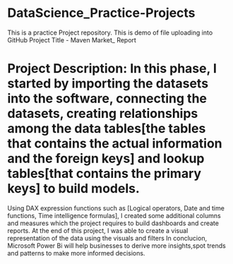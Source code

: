 # DataScience_Practice-Projects
This is a practice Project repository. This is demo of file uploading into GitHub
Project Title - Maven Market_ Report
# Project Description: In this phase, I started by importing the datasets into the software, connecting the datasets, creating relationships among the data tables[the tables that contains the actual information and the foreign keys]  and lookup tables[that contains the primary keys] to build models. 
Using DAX expression functions such as [Logical operators, Date and time functions, Time intelligence formulas], I created some additional columns and measures which the project requires to build dashboards and create reports.
At the end of this project, I was able to create a visual representation of the data using the visuals and filters
In conclucion, Microsoft Power Bi will help businesses to derive more insights,spot trends and patterns to make more informed decisions.
